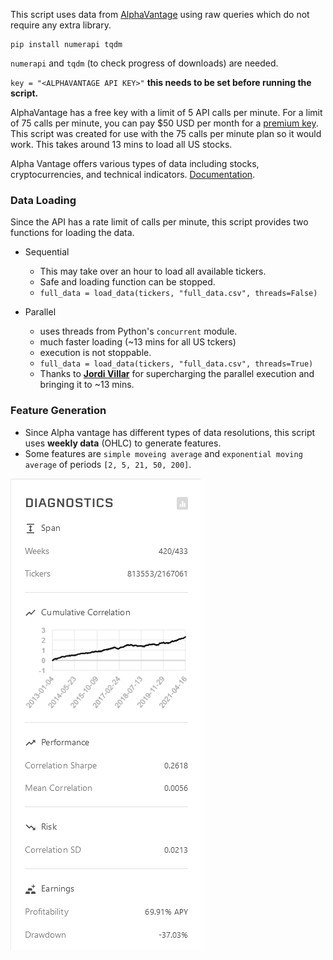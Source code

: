 This script uses data from [AlphaVantage](https://www.alphavantage.co/) using raw queries which do not require any extra library.
```
pip install numerapi tqdm
```
`numerapi` and `tqdm` (to check progress of downloads) are needed.

`key = "<ALPHAVANTAGE API KEY>"` **this needs to be set before running the script.**

AlphaVantage has a free key with a limit of 5 API calls per minute. For a limit of 75 calls per minute, you can pay $50 USD per month for a [premium key](https://www.alphavantage.co/premium/). This script was created for use with the 75 calls per minute plan so it would work. This takes around 13 mins to load all US stocks.

Alpha Vantage offers various types of data including stocks, cryptocurrencies, and technical indicators. [Documentation](https://www.alphavantage.co/documentation/).

### Data Loading

Since the API has a rate limit of calls per minute, this script provides two functions for loading the data.

- Sequential 
    + This may take over an hour to load all available tickers.
    + Safe and loading function can be stopped.
    + `full_data = load_data(tickers, "full_data.csv", threads=False)`

- Parallel
    + uses threads from Python's `concurrent` module.
    + much faster loading (~13 mins for all US tckers)
    + execution is not stoppable.
    + `full_data = load_data(tickers, "full_data.csv", threads=True)`
    + Thanks to **[Jordi Villar](https://twitter.com/jrdi)** for supercharging the parallel execution and bringing it to ~13 mins.

### Feature Generation

- Since Alpha vantage has different types of data resolutions, this script uses **weekly data** (OHLC) to generate features.
- Some features are `simple moveing average` and `exponential moving average` of periods `[2, 5, 21, 50, 200]`.


![Diagnostics](https://raw.githubusercontent.com/parmarsuraj99/numerai-guides/master/images/signals_alphavantage_diagnostics.png)
